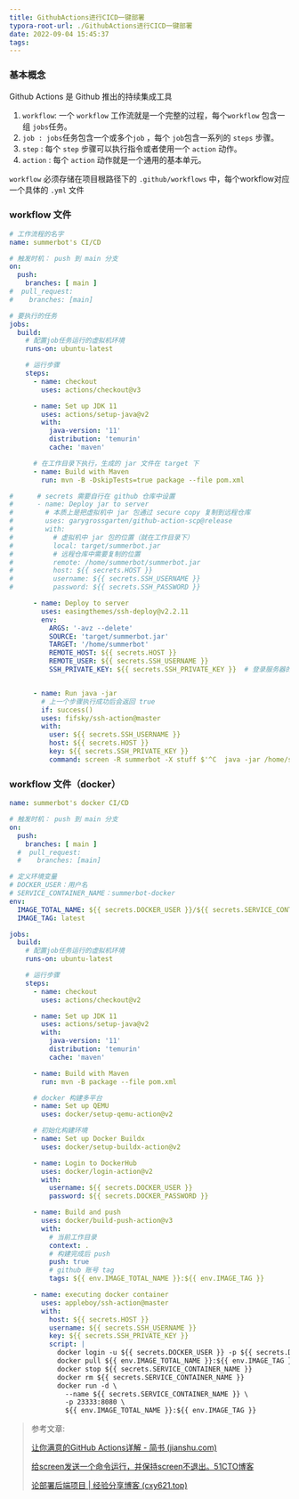 ```yaml
---
title: GithubActions进行CICD一键部署
typora-root-url: ./GithubActions进行CICD一键部署
date: 2022-09-04 15:45:37
tags:
---
```


### 基本概念

Github Actions 是 Github 推出的持续集成工具

1. `workflow`: 一个 `workflow` 工作流就是一个完整的过程，每个`workflow` 包含一组 `jobs`任务。
2. `job : jobs`任务包含一个或多个`job` ，每个 `job`包含一系列的 `steps` 步骤。
3. `step` : 每个 `step` 步骤可以执行指令或者使用一个 `action` 动作。
4. `action` : 每个 `action` 动作就是一个通用的基本单元。

`workflow` 必须存储在项目根路径下的 `.github/workflows` 中，每个workflow对应一个具体的 `.yml` 文件

### workflow 文件

```yml
# 工作流程的名字
name: summerbot's CI/CD

# 触发时机： push 到 main 分支
on:
  push:
    branches: [ main ]
#  pull_request:
#    branches: [main]

# 要执行的任务
jobs:
  build:
    # 配置job任务运行的虚拟机环境
    runs-on: ubuntu-latest

    # 运行步骤
    steps:
      - name: checkout
        uses: actions/checkout@v3

      - name: Set up JDK 11
        uses: actions/setup-java@v2
        with:
          java-version: '11'
          distribution: 'temurin'
          cache: 'maven'

      # 在工作目录下执行，生成的 jar 文件在 target 下
      - name: Build with Maven
        run: mvn -B -DskipTests=true package --file pom.xml

#      # secrets 需要自行在 github 仓库中设置
#      - name: Deploy jar to server
#        # 本质上是把虚拟机中 jar 包通过 secure copy 复制到远程仓库
#        uses: garygrossgarten/github-action-scp@release
#        with:
#          # 虚拟机中 jar 包的位置（就在工作目录下）
#          local: target/summerbot.jar
#          # 远程仓库中需要复制的位置
#          remote: /home/summerbot/summerbot.jar
#          host: ${{ secrets.HOST }}
#          username: ${{ secrets.SSH_USERNAME }}
#          password: ${{ secrets.SSH_PASSWORD }}

      - name: Deploy to server
        uses: easingthemes/ssh-deploy@v2.2.11
        env:
          ARGS: '-avz --delete'
          SOURCE: 'target/summerbot.jar'
          TARGET: '/home/summerbot'
          REMOTE_HOST: ${{ secrets.HOST }}
          REMOTE_USER: ${{ secrets.SSH_USERNAME }}
          SSH_PRIVATE_KEY: ${{ secrets.SSH_PRIVATE_KEY }}  # 登录服务器的私钥


      - name: Run java -jar
        # 上一个步骤执行成功后会返回 true
        if: success()
        uses: fifsky/ssh-action@master
        with:
          user: ${{ secrets.SSH_USERNAME }}
          host: ${{ secrets.HOST }}
          key: ${{ secrets.SSH_PRIVATE_KEY }}
          command: screen -R summerbot -X stuff $'^C  java -jar /home/summerbot/summerbot.jar\n'
```

### workflow 文件（docker）

```yaml
name: summerbot's docker CI/CD

# 触发时机： push 到 main 分支
on:
  push:
    branches: [ main ]
  #  pull_request:
  #    branches: [main]

# 定义环境变量
# DOCKER_USER：用户名
# SERVICE_CONTAINER_NAME：summerbot-docker
env:
  IMAGE_TOTAL_NAME: ${{ secrets.DOCKER_USER }}/${{ secrets.SERVICE_CONTAINER_NAME }}
  IMAGE_TAG: latest

jobs:
  build:
    # 配置job任务运行的虚拟机环境
    runs-on: ubuntu-latest

    # 运行步骤
    steps:
      - name: checkout
        uses: actions/checkout@v2

      - name: Set up JDK 11
        uses: actions/setup-java@v2
        with:
          java-version: '11'
          distribution: 'temurin'
          cache: 'maven'

      - name: Build with Maven
        run: mvn -B package --file pom.xml

      # docker 构建多平台
      - name: Set up QEMU
        uses: docker/setup-qemu-action@v2

      # 初始化构建环境
      - name: Set up Docker Buildx
        uses: docker/setup-buildx-action@v2

      - name: Login to DockerHub
        uses: docker/login-action@v2
        with:
          username: ${{ secrets.DOCKER_USER }}
          password: ${{ secrets.DOCKER_PASSWORD }}

      - name: Build and push
        uses: docker/build-push-action@v3
        with:
          # 当前工作目录
          context: .
          # 构建完成后 push
          push: true
          # github 账号 tag
          tags: ${{ env.IMAGE_TOTAL_NAME }}:${{ env.IMAGE_TAG }}

      - name: executing docker container
        uses: appleboy/ssh-action@master
        with:
          host: ${{ secrets.HOST }}
          username: ${{ secrets.SSH_USERNAME }}
          key: ${{ secrets.SSH_PRIVATE_KEY }}
          script: |
            docker login -u ${{ secrets.DOCKER_USER }} -p ${{ secrets.DOCKER_PASSWORD }}
            docker pull ${{ env.IMAGE_TOTAL_NAME }}:${{ env.IMAGE_TAG }}
            docker stop ${{ secrets.SERVICE_CONTAINER_NAME }}
            docker rm ${{ secrets.SERVICE_CONTAINER_NAME }}
            docker run -d \
              --name ${{ secrets.SERVICE_CONTAINER_NAME }} \
              -p 23333:8080 \
              ${{ env.IMAGE_TOTAL_NAME }}:${{ env.IMAGE_TAG }}
```



> 参考文章:
>
> [让你满意的GitHub Actions详解 - 简书 (jianshu.com)](https://www.jianshu.com/p/adf755f2ebf9)
>
> [给screen发送一个命令运行，并保持screen不退出。51CTO博客](https://blog.51cto.com/johnsteven/1323942)
>
> [论部署后端项目 | 经验分享博客 (cxy621.top)](https://hexo.cxy621.top/2021/12/09/lun-bu-shu-hou-duan-xiang-mu/#toc-heading-25)
